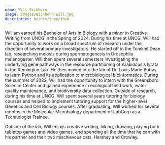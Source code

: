 ```yaml
---
name: Will Eichhorn
image: images/eichhorn-will.jpg
description: he/him/they/them
---
```


William earned his Bachelor of Arts in Biology with a minor in Creative Writing from UNCG in the Spring of 2024. During his time at UNCG, Will had the opportunity to work on a broad spectrum of research under the direction of several primary investigators. He started off in the Tomkiel Dean lab, researching meiosis during spermatogenesis in Drosophila melanogaster. Will then spent several semesters investigating the underlying gene pathways in the resource partitioning of Arabidopsis lyrata in the Remington Lab. He then moved into the lab of Dr. Louis Marie Bobay to learn Python and its application to microbiological bioinformatics. During the summer of 2022, Will had the opportunity to intern with the Greensboro Science Center and gained experience in ecological field work, water quality maintenance, and biodiversity data collection. Outside of research, during his time at UNCG, Will spent several years tutoring for biology courses and helped to implement tutoring support for the higher-level Genetics and Cell Biology courses. After graduating, Will worked for several months in the Molecular Microbiology department of LabCorp as a Technologist Trainee.

Outside of the lab, Will enjoys creative writing, hiking, drawing, playing both tabletop games and video games, and spending all the time that he can with his partner and their two mischievous cats, Hershey and Crowley. 
